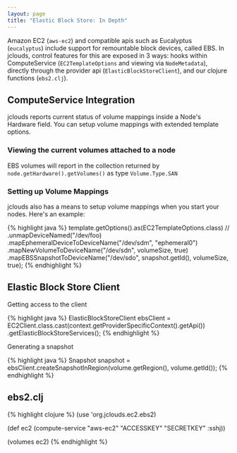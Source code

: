 ```yaml
---
layout: page
title: "Elastic Block Store: In Depth"
---
```


Amazon EC2 (`aws-ec2`) and compatible apis such as Eucalyptus (`eucalyptus`) include support for
remountable block devices, called EBS.  In jclouds, control features for this are exposed in 3 ways:
hooks within ComputeService (`EC2TemplateOptions` and viewing via `NodeMetadata`),
directly through the provider api (`ElasticBlockStoreClient`), and our clojure functions (`ebs2.clj`).


## ComputeService Integration
jclouds reports current status of volume mappings inside a Node's Hardware field.
You can setup volume mappings with extended template options.

### Viewing the current volumes attached to a node

EBS volumes will report in the collection returned by `node.getHardware().getVolumes()` as type `Volume.Type.SAN`

### Setting up Volume Mappings

jclouds also has a means to setup volume mappings when you start your nodes.  Here's an example:

{% highlight java %}
template.getOptions().as(EC2TemplateOptions.class)
        // .unmapDeviceNamed("/dev/foo)
        .mapEphemeralDeviceToDeviceName("/dev/sdm", "ephemeral0")
        .mapNewVolumeToDeviceName("/dev/sdn", volumeSize, true)
        .mapEBSSnapshotToDeviceName("/dev/sdo", snapshot.getId(), volumeSize, true);
{% endhighlight %}

## Elastic Block Store Client

Getting access to the client

{% highlight java %}
ElasticBlockStoreClient ebsClient = EC2Client.class.cast(context.getProviderSpecificContext().getApi())
        .getElasticBlockStoreServices();
{% endhighlight %}

Generating a snapshot

{% highlight java %}
Snapshot snapshot = ebsClient.createSnapshotInRegion(volume.getRegion(), volume.getId());
{% endhighlight %}


## ebs2.clj

{% highlight clojure %}
(use 'org.jclouds.ec2.ebs2)

(def ec2 (compute-service "aws-ec2" "ACCESSKEY" "SECRETKEY" :sshj))

(volumes ec2)
{% endhighlight %}
